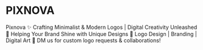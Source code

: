 # PIXNOVA
Pixnova ✨ Crafting Minimalist &amp; Modern Logos | Digital Creativity Unleashed 🚀 Helping Your Brand Shine with Unique Designs 🎨 Logo Design | Branding | Digital Art 📩 DM us for custom logo requests &amp; collaborations!
